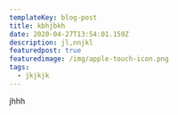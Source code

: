 ```yaml
---
templateKey: blog-post
title: kbhjbkh
date: 2020-04-27T13:54:01.159Z
description: jl,nnjkl
featuredpost: true
featuredimage: /img/apple-touch-icon.png
tags:
  - jkjkjk
---
```

jhhh